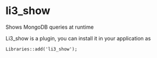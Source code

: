 li3_show
========

Shows MongoDB queries at runtime

Li3_show is a plugin, you can install it in your application as

    Libraries::add('li3_show');